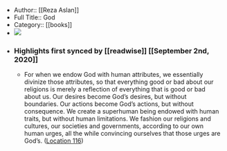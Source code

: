 - Author:: [[Reza Aslan]]
- Full Title:: God
- Category:: [[books]]
- ![](https://images-na.ssl-images-amazon.com/images/I/510bNRBMS6L._SL400_.jpg)
- ### Highlights first synced by [[readwise]] [[September 2nd, 2020]]
    - For when we endow God with human attributes, we essentially divinize those attributes, so that everything good or bad about our religions is merely a reflection of everything that is good or bad about us. Our desires become God’s desires, but without boundaries. Our actions become God’s actions, but without consequence. We create a superhuman being endowed with human traits, but without human limitations. We fashion our religions and cultures, our societies and governments, according to our own human urges, all the while convincing ourselves that those urges are God’s. ([Location 116](https://readwise.io/to_kindle?action=open&asin=B01MR8VAQF&location=116))
